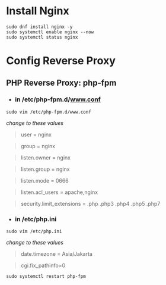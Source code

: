 # Install Nginx
```
sudo dnf install nginx -y
sudo systemctl enable nginx --now
sudo systemctl status nginx
```
# Config Reverse Proxy
## PHP Reverse Proxy: php-fpm
- ### in /etc/php-fpm.d/www.conf
```
sudo vim /etc/php-fpm.d/www.conf
```
_change to these values_
> user = nginx

> group = nginx

> listen.owner = nginx

> listen.group = nginx

> listen.mode = 0666

> listen.acl_users = apache,nginx

> security.limit_extensions = .php .php3 .php4 .php5 .php7

- ### in /etc/php.ini
```
sudo vim /etc/php.ini
```
_change to these values_
> date.timezone = Asia/Jakarta

> cgi.fix_pathinfo=0
```
sudo systemctl restart php-fpm
```
